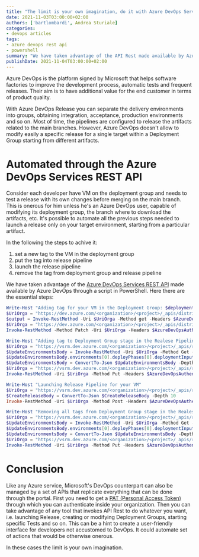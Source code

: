 ```yaml
---
title: "The limit is your own imagination, do it with Azure DevOps Services REST API"
date: 2021-11-03T03:00:00+02:00
authors: ['bartlombardi', Andrea Sturiale]
categories:
- devops articles
tags:
- azure devops rest api
- powershell
summary: "We have taken advantage of the API Rest made available by Azure DevOps through a script in PowerShell to perform release activities."
publishDate: 2021-11-04T03:00:00+02:00
---
```



Azure DevOps is the platform signed by Microsoft that helps software factories to improve the development process, automatic tests and frequent releases. Their aim is to have additional value for the end customer in terms of product quality.

With Azure DevOps Release you can separate the delivery environments into groups, obtaining integration, acceptance, production environments and so on. Most of time, the pipelines are configured to release the artifacts related to the main branches. However, Azure DevOps doesn't allow to modify easily a specific release for a single target within a Deployment Group starting from different artifacts.

# Automated through the Azure DevOps Services REST API

Consider each developer have VM on the deployment group and needs to test a release with its own changes before merging on the main branch. This is onerous for him unless he's an Azure DevOps user, capable of modifying its deployment group, the branch where to download the artifacts, etc. It's possible to automate all the previous steps needed to launch a release only on your target environment, starting from a particular artifact.

In the following the steps to achive it:
1. set a new tag to the VM in the deployment group
2. put the tag into release pipeline
3. launch the release pipeline
4. remove the tag from deployment group and release pipeline

We have taken advantage of the [Azure DevOps Services REST API](https://docs.microsoft.com/en-us/rest/api/azure/devops/?view=azure-devops-rest-6.1) made available by Azure DevOps through a script in PowerShell. 
Here there are the essential steps:

```powershell 
Write-Host "Adding tag for your VM in the Deployment Group: $deploymentGroup"
$UriOrga = "https://dev.azure.com/<organization>/<project>/_apis/distributedtask/deploymentgroups/" + $DeploymentGroupId + "/targets?api-version=6.0-preview.1"
$output = Invoke-RestMethod -Uri $UriOrga -Method get -Headers $AzureDevOpsAuthenicationHeader 
$UriOrga = "https://dev.azure.com/<organization>/<project>/_apis/distributedtask/deploymentgroups/" + $DeploymentGroupId + "/targets?api-version=6.0-preview.1"
Invoke-RestMethod -Method Patch -Uri $UriOrga -Headers $AzureDevOpsAuthenicationHeader -Body $TargetVMs -ContentType application/json

Write-Host "Adding tag to Deployment Group stage in the Realese Pipeline"
$UriOrga = "https://vsrm.dev.azure.com/<organization>/<project>/_apis/release/definitions/" + $ReleaseDefinitionId + "?api-version=6.0"
$UpdateEnvironmentsBody = Invoke-RestMethod -Uri $UriOrga -Method Get -Headers $AzureDevOpsAuthenicationHeader -ContentType application/json 
$UpdateEnvironmentsBody.environments[0].deployPhases[0].deploymentInput.tags = @( $Tag )
$UpdateEnvironmentsBody = ConvertTo-Json $UpdateEnvironmentsBody -Depth 10
$UriOrga = "https://vsrm.dev.azure.com/<organization>/<project>/_apis/release/definitions?api-version=6.0"
Invoke-RestMethod -Uri $UriOrga -Method Put -Headers $AzureDevOpsAuthenicationHeader -Body $UpdateEnvironmentsBody -ContentType application/json 

Write-Host "Launching Release Pipeline for your VM"
$UriOrga = "https://vsrm.dev.azure.com/<organization>/<project>/_apis/release/releases?api-version=6.0"
$CreateReleaseBody = ConvertTo-Json $CreateReleaseBody -Depth 10
Invoke-RestMethod -Uri $UriOrga -Method Post -Headers $AzureDevOpsAuthenicationHeader -Body $CreateReleaseBody -ContentType application/json 

Write-Host "Removing all tags from Deployment Group stage in the Realese Pipeline"
$UriOrga = "https://vsrm.dev.azure.com/<organization>/<project>/_apis/release/definitions/" + $ReleaseDefinitionId + "?api-version=6.0"
$UpdateEnvironmentsBody = Invoke-RestMethod -Uri $UriOrga -Method Get -Headers $AzureDevOpsAuthenicationHeader -ContentType application/json 
$UpdateEnvironmentsBody.environments[0].deployPhases[0].deploymentInput.tags = @()
$UpdateEnvironmentsBody = ConvertTo-Json $UpdateEnvironmentsBody -Depth 10
$UriOrga = "https://vsrm.dev.azure.com/<organization>/<project>/_apis/release/definitions?api-version=6.0"
Invoke-RestMethod -Uri $UriOrga -Method Put -Headers $AzureDevOpsAuthenicationHeader -Body $UpdateEnvironmentsBody -ContentType application/json 
```

# Conclusion

Like any Azure service, Microsoft's DevOps counterpart can also be managed by a set of APIs that replicate everything that can be done through the portal. First you need to get a [PAT (Personal Access Token)](https://docs.microsoft.com/it-it/azure/devops/organizations/accounts/use-personal-access-tokens-to-authenticate?view=azure-devops&tabs=preview-page) through which you can authenticate inside your organization.
Then you can take advantage of any tool that invokes API Rest to do whatever you want, i.e. launching Release, creating or modifying Deployment Groups, starting specific Tests and so on. This can be a hint to create a user-friendly interface for developers not accustomed to DevOps. It could automate set of actions that would be otherwise onerous.

In these cases the limit is your own imagination.
